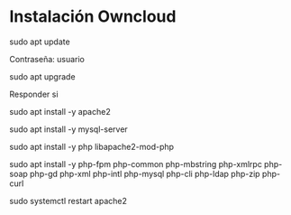 # Instalación Owncloud #
<p> sudo apt update </p>
<p> Contraseña: usuario </p>
<p> sudo apt upgrade </p>
<p> Responder si </p>
<p> sudo apt install -y apache2 </p>
<p> sudo apt install -y mysql-server </p>
<p> sudo apt install -y php libapache2-mod-php </p>
<p> sudo apt install -y php-fpm php-common php-mbstring php-xmlrpc php-soap php-gd php-xml php-intl php-mysql php-cli php-ldap php-zip php-curl </p>
<p> sudo systemctl restart apache2 </p>
